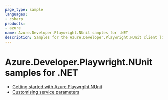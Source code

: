```yaml
---
page_type: sample
languages:
- csharp
products:
- azure
name: Azure.Developer.Playwright.NUnit samples for .NET
description: Samples for the Azure.Developer.Playwright.NUnit client library
---
```


# Azure.Developer.Playwright.NUnit samples for .NET

- [Getting started with Azure Playwrgiht NUnit](https://github.com/Azure/azure-sdk-for-net/tree/main/sdk/loadtestservice/Azure.Developer.Playwright.NUnit/samples/Sample1_SimpleSetup.md)
- [Customising service parameters](https://github.com/Azure/azure-sdk-for-net/tree/main/sdk/loadtestservice/Azure.Developer.Playwright.NUnit/samples/Sample2_CustomisingServiceParameters.md)